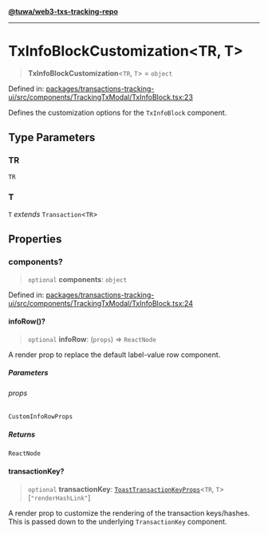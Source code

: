 [**@tuwa/web3-txs-tracking-repo**](../../../README.md)

***

# TxInfoBlockCustomization\<TR, T\>

> **TxInfoBlockCustomization**\<`TR`, `T`\> = `object`

Defined in: [packages/transactions-tracking-ui/src/components/TrackingTxModal/TxInfoBlock.tsx:23](https://github.com/TuwaIO/web3-transactions-tracking/blob/a1e18c8dd44998cdb601034c1ed713d4d7c5d2f9/packages/transactions-tracking-ui/src/components/TrackingTxModal/TxInfoBlock.tsx#L23)

Defines the customization options for the `TxInfoBlock` component.

## Type Parameters

### TR

`TR`

### T

`T` *extends* `Transaction`\<`TR`\>

## Properties

### components?

> `optional` **components**: `object`

Defined in: [packages/transactions-tracking-ui/src/components/TrackingTxModal/TxInfoBlock.tsx:24](https://github.com/TuwaIO/web3-transactions-tracking/blob/a1e18c8dd44998cdb601034c1ed713d4d7c5d2f9/packages/transactions-tracking-ui/src/components/TrackingTxModal/TxInfoBlock.tsx#L24)

#### infoRow()?

> `optional` **infoRow**: (`props`) => `ReactNode`

A render prop to replace the default label-value row component.

##### Parameters

###### props

`CustomInfoRowProps`

##### Returns

`ReactNode`

#### transactionKey?

> `optional` **transactionKey**: [`ToastTransactionKeyProps`](../interfaces/ToastTransactionKeyProps.md)\<`TR`, `T`\>\[`"renderHashLink"`\]

A render prop to customize the rendering of the transaction keys/hashes.
This is passed down to the underlying `TransactionKey` component.
